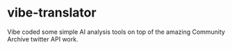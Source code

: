 # vibe-translator
Vibe coded some simple AI analysis tools on top of the amazing Community Archive twitter API work. 
